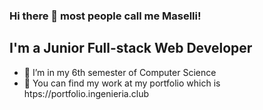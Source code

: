 ### Hi there 👋 most people call me Maselli!

<!--
**alejandromaselli/alejandromaselli** is a ✨ _special_ ✨ repository because its `README.md` (this file) appears on your GitHub profile.

Here are some ideas to get you started:
-->

## I'm a Junior Full-stack Web Developer

- 🔭 I’m in my 6th semester of Computer Science
- 🌱 You can find my work at my portfolio which is htps://portfolio.ingenieria.club
